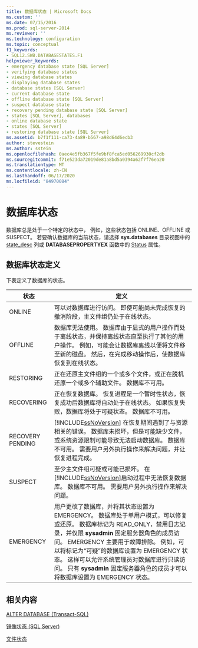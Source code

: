 ```yaml
---
title: 数据库状态 | Microsoft Docs
ms.custom: ''
ms.date: 07/15/2016
ms.prod: sql-server-2014
ms.reviewer: ''
ms.technology: configuration
ms.topic: conceptual
f1_keywords:
- SQL12.SWB.DATABASESTATES.F1
helpviewer_keywords:
- emergency database state [SQL Server]
- verifying database states
- viewing database states
- displaying database states
- database states [SQL Server]
- current database state
- offline database state [SQL Server]
- suspect database state
- recovery pending database state [SQL Server]
- states [SQL Server], databases
- online database state
- states [SQL Server]
- restoring database state [SQL Server]
ms.assetid: b7f1f111-ca73-4a89-b567-a98d64d6ecb3
author: stevestein
ms.author: sstein
ms.openlocfilehash: 0aec4e5fb367f5fe9bf8fca5ed056269930cf2db
ms.sourcegitcommit: f71e523da72019de81a8bd5a0394a62f7f76ea20
ms.translationtype: MT
ms.contentlocale: zh-CN
ms.lasthandoff: 06/17/2020
ms.locfileid: "84970084"
---
```

# <a name="database-states"></a>数据库状态
  数据库总是处于一个特定的状态中， 例如，这些状态包括 ONLINE、OFFLINE 或 SUSPECT。 若要确认数据库的当前状态，请选择 **sys.databases** 目录视图中的 [state_desc](/sql/relational-databases/system-catalog-views/sys-databases-transact-sql) 列或 **DATABASEPROPERTYEX** 函数中的 [Status](/sql/t-sql/functions/databasepropertyex-transact-sql) 属性。  
  
## <a name="database-state-definitions"></a>数据库状态定义  
 下表定义了数据库的状态。  
  
|状态|定义|  
|-----------|----------------|  
|ONLINE|可以对数据库进行访问。 即使可能尚未完成恢复的撤消阶段，主文件组仍处于在线状态。|  
|OFFLINE|数据库无法使用。 数据库由于显式的用户操作而处于离线状态，并保持离线状态直至执行了其他的用户操作。 例如，可能会让数据库离线以便将文件移至新的磁盘。 然后，在完成移动操作后，使数据库恢复到在线状态。|  
|RESTORING|正在还原主文件组的一个或多个文件，或正在脱机还原一个或多个辅助文件。 数据库不可用。|  
|RECOVERING|正在恢复数据库。 恢复进程是一个暂时性状态，恢复成功后数据库将自动处于在线状态。 如果恢复失败，数据库将处于可疑状态。 数据库不可用。|  
|RECOVERY PENDING|[!INCLUDE[ssNoVersion](../../../includes/ssnoversion-md.md)] 在恢复期间遇到了与资源相关的错误。 数据库未损坏，但是可能缺少文件，或系统资源限制可能导致无法启动数据库。 数据库不可用。 需要用户另外执行操作来解决问题，并让恢复进程完成。|  
|SUSPECT|至少主文件组可疑或可能已损坏。 在 [!INCLUDE[ssNoVersion](../../../includes/ssnoversion-md.md)]启动过程中无法恢复数据库。 数据库不可用。 需要用户另外执行操作来解决问题。|  
|EMERGENCY|用户更改了数据库，并将其状态设置为 EMERGENCY。 数据库处于单用户模式，可以修复或还原。 数据库标记为 READ_ONLY，禁用日志记录，并仅限 **sysadmin** 固定服务器角色的成员访问。 EMERGENCY 主要用于故障排除。 例如，可以将标记为“可疑”的数据库设置为 EMERGENCY 状态。 这样可以允许系统管理员对数据库进行只读访问。 只有 **sysadmin** 固定服务器角色的成员才可以将数据库设置为 EMERGENCY 状态。|  
  
## <a name="related-content"></a>相关内容  
 [ALTER DATABASE (Transact-SQL)](/sql/t-sql/statements/alter-database-transact-sql)  
  
 [镜像状态 (SQL Server)](../../database-engine/database-mirroring/mirroring-states-sql-server.md)  
  
 [文件状态](file-states.md)  
  
  
